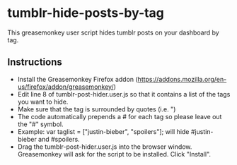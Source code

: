 tumblr-hide-posts-by-tag
========================

This greasemonkey user script hides tumblr posts on your dashboard by tag.

Instructions
------------
* Install the Greasemonkey Firefox addon (https://addons.mozilla.org/en-us/firefox/addon/greasemonkey/)
* Edit line 8 of tumblr-post-hider.user.js so that it contains a list of the tags you want to hide.
* Make sure that the tag is surrounded by quotes (i.e. ")
* The code automatically prepends a # for each tag so please leave out the "#" symbol.
* Example: var taglist = ["justin-bieber", "spoilers"]; will hide #justin-bieber and #spoilers.
* Drag the tumblr-post-hider.user.js into the browser window. Greasemonkey will ask for the script to be installed. Click "Install".
